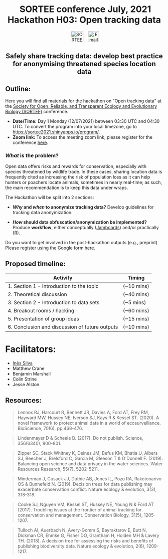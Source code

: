 <h1 align="center">
  &nbsp;SORTEE conference July, 2021<br> Hackathon H03: Open tracking data</h1>
<div align="center">

&nbsp;&nbsp;&nbsp;
<a href="https://www.sortee.org/"><img border="0" alt="SORTEE" src="https://assets.dryicons.com/uploads/icon/svg/4926/home.svg" width="40" height="35"></a>&nbsp;&nbsp;&nbsp;
<a href="mailto:i.simoes-silva@hzdr.de"><img border="0" alt="Email" src="https://assets.dryicons.com/uploads/icon/svg/8007/c804652c-fae4-43d7-b539-187d6a408254.svg" width="35" height="35"></a>&nbsp;&nbsp;&nbsp;

<h2 align="center">
Safely share tracking data: develop best practice <br> for anonymising threatened species location data
</div>

## Outline:

Here you will find all materials for the hackathon on "Open tracking data" at the [Society for Open, Reliable, and Transparent Ecology and Evolutionary Biology (SORTEE)](https://www.sortee.org/) conference.

- **Date/Time:** Day 1 Monday (12/07/2021) between 03:30 UTC and 04:30 UTC.
To convert the program into your local timezone, go to <https://sortee2021.shinyapps.io/program/>.
- **Zoom link:** To access the meeting zoom link, please register for the conference [here](https://www.eventbrite.co.uk/e/sortee-conference-2021-registration-154693776249).

### *What* is the problem?

Open data offers risks and rewards for conservation, especially with species threatened by wildlife trade. In these cases, sharing location data is frequently cited as increasing the risk of population loss as it can help hunters or poachers locate animals, sometimes in nearly real-time; as such, the main recommendation is to keep this data under wraps.

The Hackathon will be split into 2 sections: 
- ***Why* and *when* to anonymize tracking data?** Develop guidelines for tracking data anonymization.

- ***How* should data obfuscation/anonymization be implemented?** Produce **workflow**, either conceptually ([Jamboards](https://jamboard.google.com/)) and/or practically ([R](https://www.r-project.org/)).


Do you want to get involved in the post-hackathon outputs (e.g., preprint)
Please register using the Google form [here](https://docs.google.com/forms/d/e/1FAIpQLSdo0eQPuROnvrLlEnX83fz-1sr-DpiZEs7FkIg4BzYkeAoGUw/viewform).

## Proposed timeline: 

| Activity                                       |   Timing   |
| ---------------------------------------------- | ---------- |
| 1. Section 1 - Introduction to the topic       | (~10 mins) |
| 2. Theoretical discussion                      | (~40 mins) |
| 3. Section 2 - Introduction to data sets       |  (~5 mins) |
| 4. Breakout rooms / hacking                    | (~60 mins) |
| 5. Presentation of group ideas                 | (~15 mins) |
| 6. Conclusion and discussion of future outputs | (~10 mins) |

# Facilitators:

* [Inês Silva](https://twitter.com/ecoisilva/)
* Matthew Crane
* Benjamin Marshall
* Colin Strine
* Jesse Alston

## Resources:

> Lennox RJ, Harcourt R, Bennett JR, Davies A, Ford AT, Frey RM, Hayward MW, Hussey NE, Iverson SJ, Kays R & Kessel ST. (2020). A novel framework to protect animal data in a world of ecosurveillance. BioScience, 70(6), pp.468-476.

> Lindenmayer D & Scheele B. (2017). Do not publish. Science, 356(6340), 800-801.

> Zipper SC, Stack Whitney K, Deines JM, Befus KM, Bhatia U, Albers SJ, Beecher J, Brelsford C, Garcia M, Gleeson T & O'Donnell F. (2019). Balancing open science and data privacy in the water sciences. Water Resources Research, 55(7), 5202-5211.

> Minderman J, Cusack JJ, Duthie AB, Jones IL, Pozo RA, Rakotonarivo OS & Bunnefeld N. (2019). Decision trees for data publishing may exacerbate conservation conflict. Nature ecology & evolution, 3(3), 318-318.

> Cooke SJ, Nguyen VM, Kessel ST, Hussey NE, Young N & Ford AT (2017). Troubling issues at the frontier of animal tracking for conservation and management. Conservation Biology, 31(5), 1205-1207.

> Tulloch AI, Auerbach N, Avery-Gomm S, Bayraktarov E, Butt N, Dickman CR, Ehmke G, Fisher DO, Grantham H, Holden MH & Lavery TH. (2018). A decision tree for assessing the risks and benefits of publishing biodiversity data. Nature ecology & evolution, 2(8), 1209-1217.



